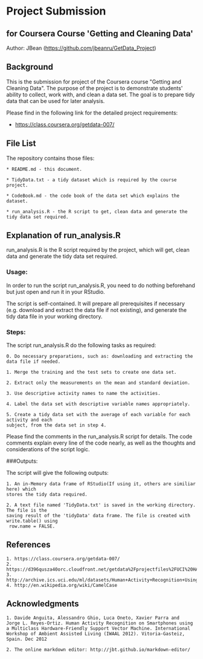 # Project Submission
## for Coursera Course 'Getting and Cleaning Data'

Author: JBean (https://github.com/jbeanru/GetData_Project)

Background
--------------------------
This is the submission for project of the Coursera course "Getting and Cleaning Data". The purpose of the project is to demonstrate students' ability to collect, work with, and clean a data set. 
The goal is to prepare tidy data that can be used for later analysis.

Please find in the following link for the detailed project requirements:

* https://class.coursera.org/getdata-007/


File List
--------------------------
The repository contains those files:

    * README.md - this document.

    * TidyData.txt - a tidy dataset which is required by the course project.

    * CodeBook.md - the code book of the data set which explains the dataset.

    * run_analysis.R - the R script to get, clean data and generate the tidy data set required.


Explanation of run_analysis.R
--------------------------

run_analysis.R is the R script required by the project, which will get, clean data and generate the tidy data set required.

### Usage:
In order to run the script run_analysis.R, you need to do nothing beforehand but just open and run it in your RStudio.

The script is self-contained. It will prepare all prerequisites if necessary (e.g. download and extract the data file if not existing), and generate the tidy data file in your working directory.


### Steps:
The script run_analysis.R do the following tasks as required:
 
 
    0. Do necessary preparations, such as: downloading and extracting the data file if needed.
 	
    1. Merge the training and the test sets to create one data set.
    
    2. Extract only the measurements on the mean and standard deviation. 
	
    3. Use descriptive activity names to name the activities.
    
    4. Label the data set with descriptive variable names appropriately. 
    
    5. Create a tidy data set with the average of each variable for each activity and each
    subject, from the data set in step 4.
    
Please find the comments in the run_analysis.R script for details. The code comments explain every line of the code nearly, as well as the thoughts and considerations of the script logic.

###Outputs:

The script will give the following outputs:
    
    1. An in-Memory data frame of RStudio(If using it, others are similiar here) which
    stores the tidy data required.
    
    2. A text file named 'TidyData.txt' is saved in the working directory. The file is the
    saving result of the 'tidyData' data frame. The file is created with write.table() using
     row.name = FALSE.

 
References
---------------------------
    1. https://class.coursera.org/getdata-007/
    2. https://d396qusza40orc.cloudfront.net/getdata%2Fprojectfiles%2FUCI%20HAR%20Dataset.zip
    3. http://archive.ics.uci.edu/ml/datasets/Human+Activity+Recognition+Using+Smartphones
    4. http://en.wikipedia.org/wiki/CamelCase


Acknowledgments
---------------------------
 	1. Davide Anguita, Alessandro Ghio, Luca Oneto, Xavier Parra and 
	Jorge L. Reyes-Ortiz. Human Activity Recognition on Smartphones using 
	a Multiclass Hardware-Friendly Support Vector Machine. International 
	Workshop of Ambient Assisted Living (IWAAL 2012). Vitoria-Gasteiz, 
	Spain. Dec 2012
	
	2. The online markdown editor: http://jbt.github.io/markdown-editor/
